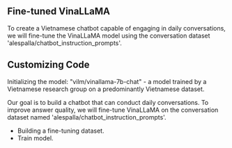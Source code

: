 ## Fine-tuned VinaLLaMA
To create a Vietnamese chatbot capable of engaging in daily conversations, we will fine-tune the VinaLLaMA model using the conversation dataset 'alespalla/chatbot_instruction_prompts'.
## Customizing Code
Initializing the model: "vilm/vinallama-7b-chat" - a model trained by a Vietnamese research group on a predominantly Vietnamese dataset.

Our goal is to build a chatbot that can conduct daily conversations. To improve answer quality, we will fine-tune VinaLLaMA on the conversation dataset named 'alespalla/chatbot_instruction_prompts'.
* Building a fine-tuning dataset.
* Train model.
